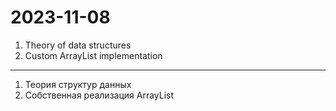 # 2023-11-08

1. Theory of data structures
2. Custom ArrayList implementation
---

1. Теория структур данных
2. Собственная реализация ArrayList